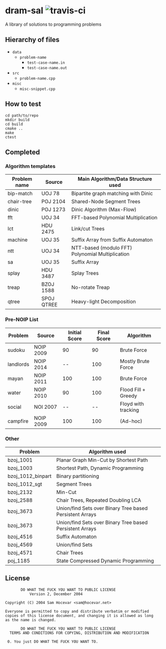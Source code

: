 dram-sal ![travis-ci](https://api.travis-ci.org/dramforever/dram-sal.svg)
========

A library of solutions to programming problems

Hierarchy of files
------------------

- `data`
  - `problem-name`
    - `test-case-name.in`
    - `test-case-name.out`
- `src`
  - `problem-name.cpp`
- `misc`
  - `misc-snippet.cpp`

How to test
-----------

```
cd path/to/repo
mkdir build
cd build
cmake ..
make
ctest
```

Completed
---------

### Algorithm templates

| Problem name | Source | Main Algorithm/Data Structure used |
| ------------ | ------ | ---------------------------------- |
| bip-match | UOJ 78 | Bipartite graph matching with Dinic |
| chair-tree | POJ 2104 | Shared-Node Segment Trees |
| dinic | POJ 1273 | Dinic Algorithm (Max-Flow) |
| fft | UOJ 34 | FFT-based Polynomial Multiplication |
| lct | HDU 2475 | Link/cut Trees |
| machine | UOJ 35 | Suffix Array from Suffix Automaton |
| ntt | UOJ 34 | NTT-based (modulo FFT) Polynomial Multiplication |
| sa | UOJ 35 | Suffix Array |
| splay | HDU 3487 | Splay Trees |
| treap | BZOJ 1588 | No-rotate Treap |
| qtree | SPOJ QTREE | Heavy-light Decomposition |

### Pre-NOIP List

| Problem | Source | Initial Score | Final Score | Algorithm |
| ------- | ------ | ------------- | ----------- | --------- |
| sudoku | NOIP 2009 | 90 | 90 | Brute Force |
| landlords | NOIP 2014 | -- | 100 | Mostly Brute Force |
| mayan | NOIP 2011 | 100 | 100 | Brute Force |
| water | NOIP 2010 | 90 | 100 | Flood Fill + Greedy |
| social | NOI 2007 | -- | -- | Floyd with tracking |
| campfire | NOIP 2009 | 100 | 100 | (Ad-hoc) |

### Other

| Problem | Algorithm used |
| ------- | -------------- |
| bzoj\_1001 | Planar Graph Min-Cut by Shortest Path |
| bzoj\_1003 | Shortest Path, Dynamic Programming |
| bzoj\_1012\_binpart | Binary partitioning |
| bzoj\_1012\_sgt | Segment Trees |
| bzoj\_2132 | Min-Cut |
| bzoj\_2588 | Chair Trees, Repeated Doubling LCA |
| bzoj\_3673 | Union/find Sets over Binary Tree based Persistent Arrays |
| bzoj\_3673 | Union/find Sets over Binary Tree based Persistent Arrays |
| bzoj\_4516 | Suffix Automaton |
| bzoj\_4569 | Union/find Sets |
| bzoj\_4571 | Chair Trees |
| poj\_1185 | State Compressed Dynamic Programming |

License
-------

	       DO WHAT THE FUCK YOU WANT TO PUBLIC LICENSE
		       Version 2, December 2004

    Copyright (C) 2004 Sam Hocevar <sam@hocevar.net>

    Everyone is permitted to copy and distribute verbatim or modified
    copies of this license document, and changing it is allowed as long
    as the name is changed.

	       DO WHAT THE FUCK YOU WANT TO PUBLIC LICENSE
      TERMS AND CONDITIONS FOR COPYING, DISTRIBUTION AND MODIFICATION

     0. You just DO WHAT THE FUCK YOU WANT TO.
